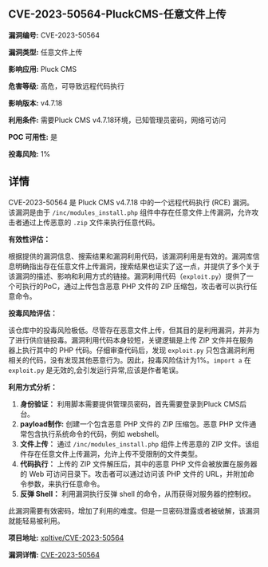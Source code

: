 ## CVE-2023-50564-PluckCMS-任意文件上传

**漏洞编号:** CVE-2023-50564

**漏洞类型:** 任意文件上传

**影响应用:** Pluck CMS

**危害等级:** 高危，可导致远程代码执行

**影响版本:** v4.7.18

**利用条件:** 需要Pluck CMS v4.7.18环境，已知管理员密码，网络可访问

**POC 可用性:** 是

**投毒风险:** 1%

## 详情

CVE-2023-50564 是 Pluck CMS v4.7.18 中的一个远程代码执行 (RCE) 漏洞。该漏洞是由于 `/inc/modules_install.php` 组件中存在任意文件上传漏洞，允许攻击者通过上传恶意的 `.zip` 文件来执行任意代码。

**有效性评估：**

根据提供的漏洞信息、搜索结果和漏洞利用代码，该漏洞利用是有效的。漏洞库信息明确指出存在任意文件上传漏洞，搜索结果也证实了这一点，并提供了多个关于该漏洞的描述、影响和利用方式的链接。漏洞利用代码（`exploit.py`）提供了一个可执行的PoC，通过上传包含恶意 PHP 文件的 ZIP 压缩包，攻击者可以执行任意命令。

**投毒风险评估：**

该仓库中的投毒风险极低。尽管存在恶意文件上传，但其目的是利用漏洞，并非为了进行供应链投毒。漏洞利用代码本身较短，关键逻辑是上传 ZIP 文件并在服务器上执行其中的 PHP 代码。仔细审查代码后，发现 `exploit.py` 只包含漏洞利用相关的代码，没有发现其他恶意行为。因此，投毒风险估计为1%。`import a` 在 `exploit.py` 是无效的,会引发运行异常,应该是作者笔误。

**利用方式分析：**

1.  **身份验证：**  利用脚本需要提供管理员密码，首先需要登录到Pluck CMS后台。
2.  **payload制作:**  创建一个包含恶意 PHP 文件的 ZIP 压缩包。恶意 PHP 文件通常包含执行系统命令的代码，例如 webshell。
3.  **文件上传：**  通过 `/inc/modules_install.php` 组件上传恶意的 ZIP 文件。该组件存在任意文件上传漏洞，允许上传不受限制的文件类型。
4.  **代码执行：**  上传的 ZIP 文件解压后，其中的恶意 PHP 文件会被放置在服务器的 Web 可访问目录下。攻击者可以通过访问该 PHP 文件的 URL，并附加命令参数，来执行任意命令。
5.  **反弹 Shell：**  利用漏洞执行反弹 shell 的命令，从而获得对服务器的控制权。

此漏洞需要有效密码，增加了利用的难度。但是一旦密码泄露或者被破解，该漏洞就能轻易被利用。

**项目地址:** [xpltive/CVE-2023-50564](https://github.com/xpltive/CVE-2023-50564)

**漏洞详情:** [CVE-2023-50564](https://nvd.nist.gov/vuln/detail/CVE-2023-50564)